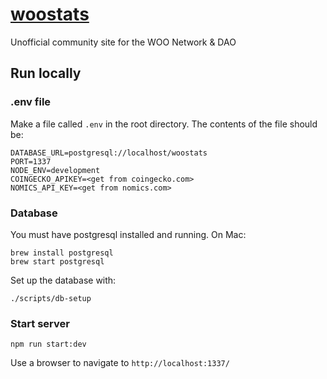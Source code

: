 # [woostats](https://woostats.io/)

Unofficial community site for the WOO Network & DAO

## Run locally

### .env file

Make a file called `.env` in the root directory.
The contents of the file should be:

```
DATABASE_URL=postgresql://localhost/woostats
PORT=1337
NODE_ENV=development
COINGECKO_APIKEY=<get from coingecko.com>
NOMICS_API_KEY=<get from nomics.com>
```

### Database
You must have postgresql installed and running. On Mac:

```
brew install postgresql
brew start postgresql
```

Set up the database with:

```
./scripts/db-setup
```

### Start server

```
npm run start:dev
```

Use a browser to navigate to `http://localhost:1337/`
